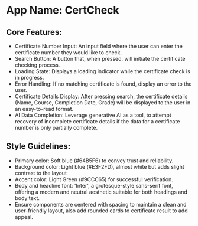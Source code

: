 # **App Name**: CertCheck

## Core Features:

- Certificate Number Input: An input field where the user can enter the certificate number they would like to check.
- Search Button: A button that, when pressed, will initiate the certificate checking process.
- Loading State: Displays a loading indicator while the certificate check is in progress.
- Error Handling: If no matching certificate is found, display an error to the user.
- Certificate Details Display: After pressing search, the certificate details (Name, Course, Completion Date, Grade) will be displayed to the user in an easy-to-read format.
- AI Data Completion: Leverage generative AI as a tool, to attempt recovery of incomplete certificate details if the data for a certificate number is only partially complete.

## Style Guidelines:

- Primary color: Soft blue (#64B5F6) to convey trust and reliability.
- Background color: Light blue (#E3F2FD), almost white but adds slight contrast to the layout
- Accent color: Light Green (#9CCC65) for successful verification.
- Body and headline font: 'Inter', a grotesque-style sans-serif font, offering a modern and neutral aesthetic suitable for both headings and body text.
- Ensure components are centered with spacing to maintain a clean and user-friendly layout, also add rounded cards to certificate result to add appeal.